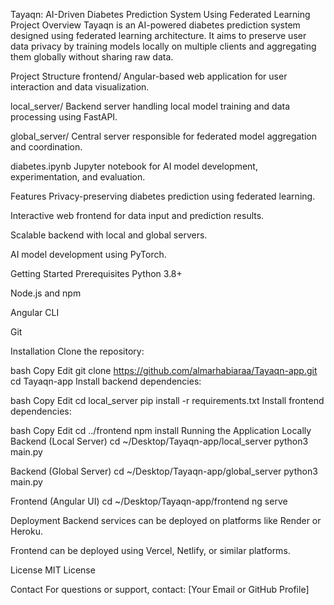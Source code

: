 Tayaqn: AI-Driven Diabetes Prediction System Using Federated Learning
Project Overview
Tayaqn is an AI-powered diabetes prediction system designed using federated learning architecture. It aims to preserve user data privacy by training models locally on multiple clients and aggregating them globally without sharing raw data.

Project Structure
frontend/
Angular-based web application for user interaction and data visualization.

local_server/
Backend server handling local model training and data processing using FastAPI.

global_server/
Central server responsible for federated model aggregation and coordination.

diabetes.ipynb
Jupyter notebook for AI model development, experimentation, and evaluation.

Features
Privacy-preserving diabetes prediction using federated learning.

Interactive web frontend for data input and prediction results.

Scalable backend with local and global servers.

AI model development using PyTorch.

Getting Started
Prerequisites
Python 3.8+

Node.js and npm

Angular CLI

Git

Installation
Clone the repository:

bash
Copy
Edit
git clone https://github.com/almarhabiaraa/Tayaqn-app.git
cd Tayaqn-app
Install backend dependencies:

bash
Copy
Edit
cd local_server
pip install -r requirements.txt
Install frontend dependencies:

bash
Copy
Edit
cd ../frontend
npm install
Running the Application Locally
Backend (Local Server)
cd ~/Desktop/Tayaqn-app/local_server
python3 main.py


Backend (Global Server)
cd ~/Desktop/Tayaqn-app/global_server
python3 main.py

Frontend (Angular UI)
cd ~/Desktop/Tayaqn-app/frontend
ng serve


Deployment
Backend services can be deployed on platforms like Render or Heroku.

Frontend can be deployed using Vercel, Netlify, or similar platforms.

License
MIT License

Contact
For questions or support, contact: [Your Email or GitHub Profile]
